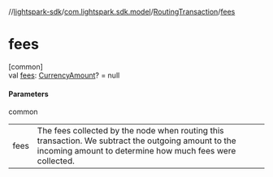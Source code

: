 //[lightspark-sdk](../../../index.md)/[com.lightspark.sdk.model](../index.md)/[RoutingTransaction](index.md)/[fees](fees.md)

# fees

[common]\
val [fees](fees.md): [CurrencyAmount](../-currency-amount/index.md)? = null

#### Parameters

common

| | |
|---|---|
| fees | The fees collected by the node when routing this transaction. We subtract the outgoing amount to the incoming amount to determine how much fees were collected. |
